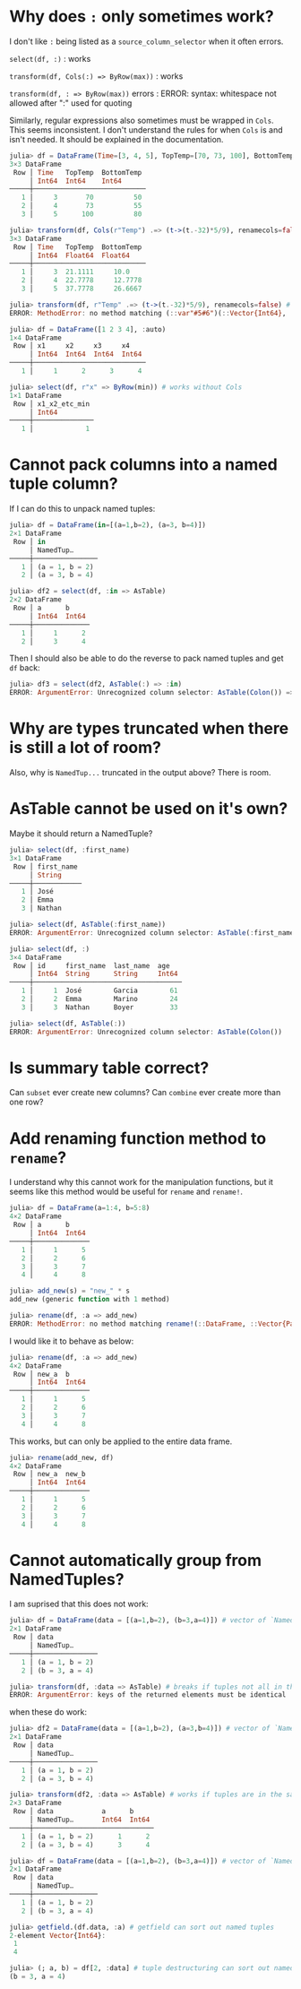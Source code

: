 # Why does `:` only sometimes work?
I don't like `:` being listed as a `source_column_selector` when it often errors.

`select(df, :)`
: works

`transform(df, Cols(:) => ByRow(max))`
: works

`transform(df, : => ByRow(max))` errors
: ERROR: syntax: whitespace not allowed after ":" used for quoting

Similarly, regular expressions also sometimes must be wrapped in `Cols`.
This seems inconsistent.
I don't understand the rules for when `Cols` is and isn't needed.
It should be explained in the documentation.

```julia
julia> df = DataFrame(Time=[3, 4, 5], TopTemp=[70, 73, 100], BottomTemp=[50, 55, 80])
3×3 DataFrame
 Row │ Time   TopTemp  BottomTemp
     │ Int64  Int64    Int64
─────┼────────────────────────────
   1 │     3       70          50
   2 │     4       73          55
   3 │     5      100          80

julia> transform(df, Cols(r"Temp") .=> (t->(t.-32)*5/9), renamecols=false)
3×3 DataFrame
 Row │ Time   TopTemp  BottomTemp
     │ Int64  Float64  Float64
─────┼────────────────────────────
   1 │     3  21.1111     10.0
   2 │     4  22.7778     12.7778
   3 │     5  37.7778     26.6667

julia> transform(df, r"Temp" .=> (t->(t.-32)*5/9), renamecols=false) # breaks without Cols
ERROR: MethodError: no method matching (::var"#5#6")(::Vector{Int64}, ::Vector{Int64})
```
```julia
julia> df = DataFrame([1 2 3 4], :auto)
1×4 DataFrame
 Row │ x1     x2     x3     x4
     │ Int64  Int64  Int64  Int64
─────┼────────────────────────────
   1 │     1      2      3      4

julia> select(df, r"x" => ByRow(min)) # works without Cols
1×1 DataFrame
 Row │ x1_x2_etc_min
     │ Int64
─────┼───────────────
   1 │             1
```

# Cannot pack columns into a named tuple column?
If I can do this to unpack named tuples:
```julia
julia> df = DataFrame(in=[(a=1,b=2), (a=3, b=4)])
2×1 DataFrame
 Row │ in
     │ NamedTup…
─────┼────────────────
   1 │ (a = 1, b = 2)
   2 │ (a = 3, b = 4)

julia> df2 = select(df, :in => AsTable)
2×2 DataFrame
 Row │ a      b
     │ Int64  Int64
─────┼──────────────
   1 │     1      2
   2 │     3      4
```
Then I should also be able to do the reverse to pack named tuples and get `df` back:
```julia
julia> df3 = select(df2, AsTable(:) => :in)
ERROR: ArgumentError: Unrecognized column selector: AsTable(Colon()) => :in
```

# Why are types truncated when there is still a lot of room?

Also, why is `NamedTup...` truncated in the output above? There is room.

# AsTable cannot be used on it's own?
Maybe it should return a NamedTuple?

```julia
julia> select(df, :first_name)
3×1 DataFrame
 Row │ first_name
     │ String
─────┼────────────
   1 │ José
   2 │ Emma
   3 │ Nathan

julia> select(df, AsTable(:first_name))
ERROR: ArgumentError: Unrecognized column selector: AsTable(:first_name)

julia> select(df, :)
3×4 DataFrame
 Row │ id     first_name  last_name  age
     │ Int64  String      String     Int64
─────┼─────────────────────────────────────
   1 │     1  José        Garcia        61
   2 │     2  Emma        Marino        24
   3 │     3  Nathan      Boyer         33

julia> select(df, AsTable(:))
ERROR: ArgumentError: Unrecognized column selector: AsTable(Colon())
```

# Is summary table correct?
Can `subset` ever create new columns?
Can `combine` ever create more than one row?

# Add renaming function method to `rename`?
I understand why this cannot work for the manipulation functions,
but it seems like this method would be useful for `rename` and `rename!`.
```julia
julia> df = DataFrame(a=1:4, b=5:8)
4×2 DataFrame
 Row │ a      b
     │ Int64  Int64
─────┼──────────────
   1 │     1      5
   2 │     2      6
   3 │     3      7
   4 │     4      8

julia> add_new(s) = "new_" * s
add_new (generic function with 1 method)

julia> rename(df, :a => add_new)
ERROR: MethodError: no method matching rename!(::DataFrame, ::Vector{Pair{Symbol, typeof(add_new)}})
```

I would like it to behave as below:
```julia
julia> rename(df, :a => add_new)
4×2 DataFrame
 Row │ new_a  b
     │ Int64  Int64
─────┼──────────────
   1 │     1      5
   2 │     2      6
   3 │     3      7
   4 │     4      8
```

This works, but can only be applied to the entire data frame.
```julia
julia> rename(add_new, df)
4×2 DataFrame
 Row │ new_a  new_b
     │ Int64  Int64
─────┼──────────────
   1 │     1      5
   2 │     2      6
   3 │     3      7
   4 │     4      8
```

# Cannot automatically group from NamedTuples?
I am suprised that this does not work:
```julia
julia> df = DataFrame(data = [(a=1,b=2), (b=3,a=4)]) # vector of `NamedTuple`s
2×1 DataFrame
 Row │ data
     │ NamedTup…
─────┼────────────────
   1 │ (a = 1, b = 2)
   2 │ (b = 3, a = 4)

julia> transform(df, :data => AsTable) # breaks if tuples not all in the same order
ERROR: ArgumentError: keys of the returned elements must be identical
```

when these do work:
```julia
julia> df2 = DataFrame(data = [(a=1,b=2), (a=3,b=4)]) # vector of `NamedTuple`s
2×1 DataFrame
 Row │ data
     │ NamedTup…
─────┼────────────────
   1 │ (a = 1, b = 2)
   2 │ (a = 3, b = 4)

julia> transform(df2, :data => AsTable) # works if tuples are in the same order
2×3 DataFrame
 Row │ data            a      b
     │ NamedTup…       Int64  Int64
─────┼──────────────────────────────
   1 │ (a = 1, b = 2)      1      2
   2 │ (a = 3, b = 4)      3      4
```

```julia
julia> df = DataFrame(data = [(a=1,b=2), (b=3,a=4)]) # vector of `NamedTuple`s
2×1 DataFrame
 Row │ data
     │ NamedTup…
─────┼────────────────
   1 │ (a = 1, b = 2)
   2 │ (b = 3, a = 4)

julia> getfield.(df.data, :a) # getfield can sort out named tuples
2-element Vector{Int64}:
 1
 4

julia> (; a, b) = df[2, :data] # tuple destructuring can sort out named tuples
(b = 3, a = 4)
```
